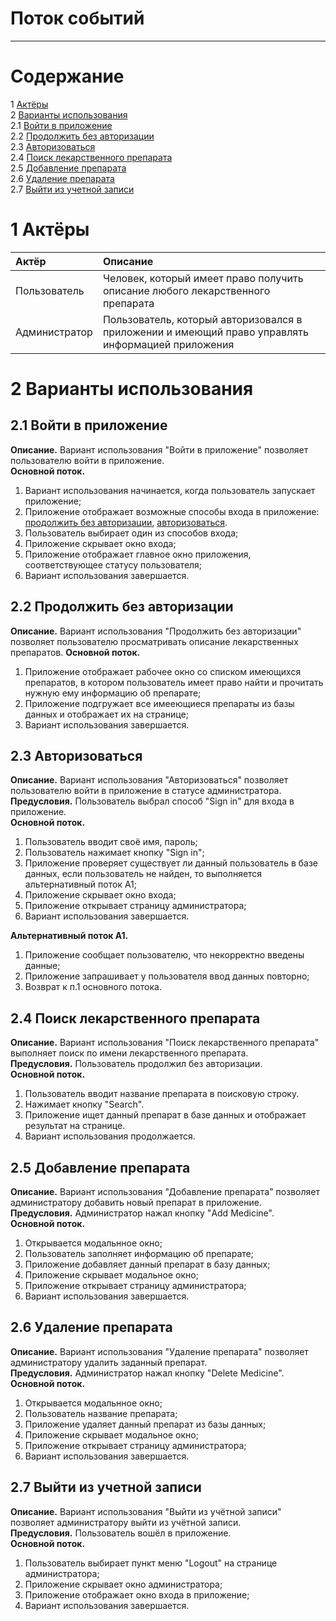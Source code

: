 # Поток событий
---

# Содержание
1 [Актёры](#actors)  
2 [Варианты использования](#use_case)  
2.1 [Войти в приложение](#sign_in_to_the_app)  
2.2 [Продолжить без авторизации](#continue_without_auth)  
2.3 [Авторизоваться](#signin)  
2.4 [Поиск лекарственного препарата](#search_medicine)  
2.5 [Добавление препарата](#add_medicine)  
2.6 [Удаление препарата](#delete_medicine)  
2.7 [Выйти из учетной записи](#logout)  

<a name="actors"/>

# 1 Актёры

| Актёр | Описание |
|:--|:--|
| Пользователь | Человек, который имеет право получить описание любого лекарственного препарата |
| Администратор | Пользователь, который авторизовался в приложении и имеющий право управлять информацией приложения |

<a name="use_case"/>

# 2 Варианты использования

<a name="sign_in_to_the_app"/>

## 2.1 Войти в приложение

**Описание.** Вариант использования "Войти в приложение" позволяет пользователю войти в приложение.  
**Основной поток.**
1. Вариант использования начинается, когда пользователь запускает приложение;
2. Приложение отображает возможные способы входа в приложение: [продолжить без авторизации](#continue_without_auth), [авторизоваться](#signin).
3. Пользователь выбирает один из способов входа;
4. Приложение скрывает окно входа;
5. Приложение отображает главное окно приложения, соответствующее статусу пользователя;
6. Вариант использования завершается.

<a name="continue_without_auth"/>

## 2.2 Продолжить без авторизации

**Описание.** Вариант использования "Продолжить без авторизации" позволяет пользователю просматривать описание лекарственных препаратов.
**Основной поток.**
1. Приложение отображает рабочее окно со списком имеющихся препаратов, в котором пользователь имеет право найти и прочитать нужную ему информацию об препарате;
2. Приложение подгружает все имееющиеся препараты из базы данных и отображает их на странице;
3. Вариант использования завершается.

<a name="signin"/>

## 2.3 Авторизоваться

**Описание.** Вариант использования "Авторизоваться" позволяет пользователю войти в приложение в статусе администратора.  
**Предусловия.** Пользователь выбрал способ "Sign in" для входа в приложение.  
**Основной поток.**
1. Пользователь вводит своё имя, пароль;
2. Пользователь нажимает кнопку "Sign in";
3. Приложение проверяет существует ли данный пользователь в базе данных, если пользователь не найден, 
то выполняется альтернативный поток А1;
6. Приложение скрывает окно входа;
7. Приложение открывает страницу администратора;
7. Вариант использования завершается.

**Альтернативный поток А1.**
1. Приложение сообщает пользователю, что некорректно введены данные;
2. Приложение запрашивает у пользователя ввод данных повторно;
3. Возврат к п.1 основного потока.

<a name="search_medicine"/>

## 2.4 Поиск лекарственного препарата

**Описание.** Вариант использования "Поиск лекарственного препарата" выполняет поиск по имени лекарственного препарата.  
**Предусловия.** Пользователь продолжил без авторизации.  
**Основной поток.**

1. Пользователь вводит название препарата в поисковую строку.
2. Нажимает кнопку "Search".
3. Приложение ищет данный препарат в базе данных и отображает результат на странице.
4. Вариант использования продолжается.

<a name="add_medicine"/>

## 2.5 Добавление препарата

**Описание.** Вариант использования "Добавление препарата" позволяет администратору добавить новый препарат в приложение.  
**Предусловия.** Администратор нажал кнопку "Add Medicine".  
**Основной поток.**
1. Открывается модальнное окно;
2. Пользователь заполняет информацию об препарате;
3. Приложение добавляет данный препарат в базу данных;
4. Приложение скрывает модальное окно;
5. Приложение открывает страницу администратора;
6. Вариант использования завершается.

<a name="delete_medicine"/>

## 2.6 Удаление препарата

**Описание.** Вариант использования "Удаление препарата" позволяет администратору удалить заданный препарат.  
**Предусловия.** Администратор нажал кнопку "Delete Medicine".  
**Основной поток.**
1. Открывается модальнное окно;
2. Пользователь название препарата;
3. Приложение удаляет данный препарат из базы данных;
4. Приложение скрывает модальное окно;
5. Приложение открывает страницу администратора;
6. Вариант использования завершается.

<a name="logout"/>

## 2.7 Выйти из учетной записи

**Описание.** Вариант использования "Выйти из учётной записи" позволяет администратору выйти из учётной записи.  
**Предусловия.** Пользователь вошёл в приложение.   
**Основной поток.**
1. Пользователь выбирает пункт меню "Logout" на странице администратора;
2. Приложение скрывает окно администратора;
3. Приложение отображает окно входа в приложение;
4. Вариант использования завершается.

